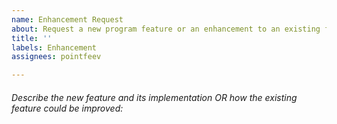 ```yaml
---
name: Enhancement Request
about: Request a new program feature or an enhancement to an existing feature.
title: ''
labels: Enhancement
assignees: pointfeev

---
```


###### Describe the new feature and its implementation OR how the existing feature could be improved:
